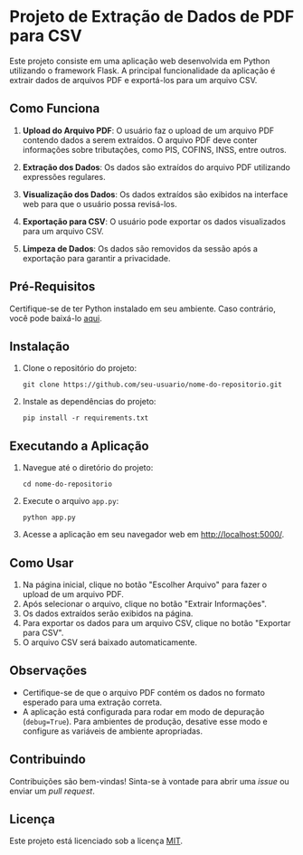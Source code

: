 # Projeto de Extração de Dados de PDF para CSV 

Este projeto consiste em uma aplicação web desenvolvida em Python utilizando o framework Flask. A principal funcionalidade da aplicação é extrair dados de arquivos PDF e exportá-los para um arquivo CSV.

## Como Funciona

1. **Upload do Arquivo PDF**: O usuário faz o upload de um arquivo PDF contendo dados a serem extraídos. O arquivo PDF deve conter informações sobre tributações, como PIS, COFINS, INSS, entre outros.

2. **Extração dos Dados**: Os dados são extraídos do arquivo PDF utilizando expressões regulares.

3. **Visualização dos Dados**: Os dados extraídos são exibidos na interface web para que o usuário possa revisá-los.

4. **Exportação para CSV**: O usuário pode exportar os dados visualizados para um arquivo CSV.

5. **Limpeza de Dados**: Os dados são removidos da sessão após a exportação para garantir a privacidade.

## Pré-Requisitos

Certifique-se de ter Python instalado em seu ambiente. Caso contrário, você pode baixá-lo [aqui](https://www.python.org/downloads/).

## Instalação

1. Clone o repositório do projeto:

    ```
    git clone https://github.com/seu-usuario/nome-do-repositorio.git
    ```

2. Instale as dependências do projeto:

    ```
    pip install -r requirements.txt
    ```

## Executando a Aplicação

1. Navegue até o diretório do projeto:

    ```
    cd nome-do-repositorio
    ```

2. Execute o arquivo `app.py`:

    ```
    python app.py
    ```

3. Acesse a aplicação em seu navegador web em [http://localhost:5000/](http://localhost:5000/).

## Como Usar

1. Na página inicial, clique no botão "Escolher Arquivo" para fazer o upload de um arquivo PDF.
2. Após selecionar o arquivo, clique no botão "Extrair Informações".
3. Os dados extraídos serão exibidos na página.
4. Para exportar os dados para um arquivo CSV, clique no botão "Exportar para CSV".
5. O arquivo CSV será baixado automaticamente.

## Observações

- Certifique-se de que o arquivo PDF contém os dados no formato esperado para uma extração correta.
- A aplicação está configurada para rodar em modo de depuração (`debug=True`). Para ambientes de produção, desative esse modo e configure as variáveis de ambiente apropriadas.

## Contribuindo

Contribuições são bem-vindas! Sinta-se à vontade para abrir uma *issue* ou enviar um *pull request*.

## Licença

Este projeto está licenciado sob a licença [MIT](https://github.com/seu-usuario/nome-do-repositorio/blob/main/LICENSE).
